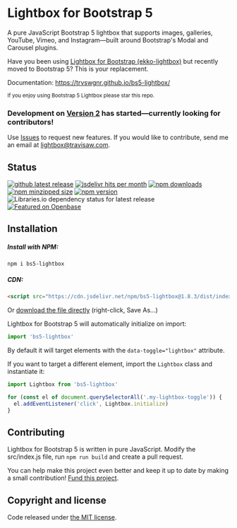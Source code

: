 # Lightbox for Bootstrap 5

A pure JavaScript Bootstrap 5 lightbox that supports images, galleries, YouTube, Vimeo, and Instagram—built around Bootstrap's Modal and Carousel plugins.

Have you been using [Lightbox for Bootstrap (ekko-lightbox)](https://github.com/ashleydw/lightbox) but recently moved to Bootstrap 5? This is your replacement.

Documentation: https://trvswgnr.github.io/bs5-lightbox/

<sub>If you enjoy using Bootstrap 5 Lightbox please star this repo.</sub>

### Development on [Version 2](https://github.com/trvswgnr/bs5-lightbox/tree/full-rework) has started—currently looking for contributors!

Use [Issues](https://github.com/trvswgnr/bs5-lightbox/issues) to request new features. If you would like to contribute, send me an email at [lightbox@travisaw.com](mailto:lightbox@travisaw.com).

## Status
[![github latest release](https://badgen.net/github/tag/trvswgnr/bs5-lightbox?label=release&cache=600)](https://github.com/trvswgnr/bs5-lightbox/releases/latest)
[![jsdelivr hits per month](https://data.jsdelivr.com/v1/package/npm/bs5-lightbox/badge?style=rounded)](https://www.jsdelivr.com/package/npm/bs5-lightbox)
[![npm downloads](https://badgen.net/npm/dt/bs5-lightbox?label=npm%20downloads&color=blue&cache=600)](https://www.npmjs.com/package/bs5-lightbox)
[![npm minzipped size](https://badgen.net/bundlephobia/minzip/bs5-lightbox?label=gzip%20size&color=green&cache=600)](https://bundlephobia.com/package/bs5-lightbox)
[![npm version](https://badgen.net/npm/v/bs5-lightbox?cache=600)](https://www.npmjs.com/package/bs5-lightbox)
![Libraries.io dependency status for latest release](https://img.shields.io/librariesio/release/npm/bs5-lightbox)
[![Featured on Openbase](https://badges.openbase.com/js/featured/bs5-lightbox.svg?token=R2MqRDwb93ap0dYGkIBBPigErEYve+e1dnfTDZImQog=)](https://openbase.com/js/bs5-lightbox)

## Installation
##### Install with NPM:
```shell
npm i bs5-lightbox
```

##### CDN:
```html
<script src="https://cdn.jsdelivr.net/npm/bs5-lightbox@1.8.3/dist/index.bundle.min.js"></script>
```

Or [download the file directly](https://raw.githubusercontent.com/trvswgnr/bs5-lightbox/main/dist/index.bundle.min.js) (right-click, Save As...)


Lightbox for Bootstrap 5 will automatically initialize on import:
```js
import 'bs5-lightbox'
```
By default it will target elements with the `data-toggle="lightbox"` attribute.

If you want to target a different element, import the `Lightbox` class and instantiate it:
```js
import Lightbox from 'bs5-lightbox'

for (const el of document.querySelectorAll('.my-lightbox-toggle')) {
  el.addEventListener('click', Lightbox.initialize)
}
```

## Contributing
Lightbox for Bootstrap 5 is written in pure JavaScript.
Modify the src/index.js file, run `npm run build` and create a pull request.

You can help make this project even better and keep it up to date by making a small contribution! [Fund this project](https://github.com/sponsors/trvswgnr).

## Copyright and license

Code released under [the MIT license](https://github.com/trvswgnr/bs5-lightbox/blob/main/LICENSE).
